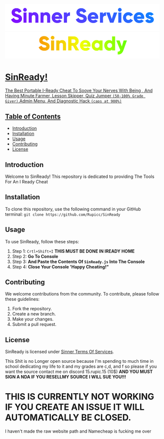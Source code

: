 <p align="center">
<a href="Ruplicx">
    <img alt="Ruplicx" src="https://github.com/Ciner-Services/.github/blob/main/profile/Sinner%20Services...png">
   <img alt="Ruplicx" src="https://github.com/Ciner-Services/.github/blob/main/banners/SinReady...png">
</p>


# SinReady!
The Best Portable I-Ready Cheat To Soove Your Nerves With Being , And Having Minute Farmer, Lesson Skipper, Quiz Jumper `(50-100% Grade Giver)`,Admin Menu, And Diagnostic Hack `(caps at 900%)`
## Table of Contents
- [Introduction](#introduction)
- [Installation](#installation)
- [Usage](#usage)
- [Contributing](#contributing)
- [License](#license)

## Introduction
Welcome to SinReady! This repository is dedicated to providing The Tools For An I Ready Cheat

## Installation
To clone this repository, use the following command in your GitHub terminal: `git clone https://github.com/Rupicc/SinReady`

## Usage
To use SinReady, follow these steps:
1. Step 1: `Crtl+Shift+I` **THIS MUST BE DONE IN IREADY HOME** 
2. Step 2: **Go To Console**
3. Step 3: **And Paste the Contents Of `SinReady.js` Into The Console**
4. Step 4: **Close Your Console 'Happy Cheating!"** 

## Contributing
We welcome contributions from the community. To contribute, please follow these guidelines:
1. Fork the repository.
2. Create a new branch.
3. Make your changes.
4. Submit a pull request.

## License
SinReady is licensed under [Sinner Terms Of Services](LICENSE).

This Shit is no Longer open source because I'm spending to much time in school dedicating my life to it and my grades are c,d, and f so please if you want the source contact me on discord 15.rupic.15 (10$) **AND YOU MUST SIGN A NDA IF YOU RESELLMY SOURCE I WILL SUE YOU!!!**

# THIS IS CURRENTLY NOT WORKING IF YOU CREATE AN ISSUE IT WILL AUTOMATICALLY BE CLOSED.
I haven't made the raw website path and Namecheap is fucking me over
